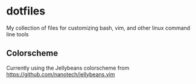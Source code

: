 # dotfiles
My collection of files for customizing bash, vim, and other linux command line tools

## Colorscheme
Currently using the Jellybeans colorscheme from https://github.com/nanotech/jellybeans.vim
